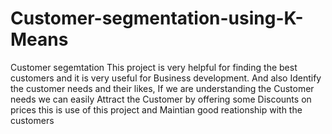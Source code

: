 # Customer-segmentation-using-K-Means
Customer segemtation
This project is very helpful for finding the best customers and it is very useful for Business development. 
And also Identify the customer needs and their likes, If we are understanding the Customer needs we can easily 
Attract the Customer by offering some Discounts on prices this is use of this project and Maintian good reationship with the customers

